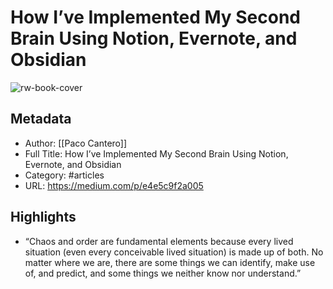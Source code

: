 # How I’ve Implemented My Second Brain Using Notion, Evernote, and Obsidian

![rw-book-cover](https://readwise-assets.s3.amazonaws.com/static/images/article1.be68295a7e40.png)

## Metadata
- Author: [[Paco Cantero]]
- Full Title: How I’ve Implemented My Second Brain Using Notion, Evernote, and Obsidian
- Category: #articles
- URL: https://medium.com/p/e4e5c9f2a005

## Highlights
- “Chaos and order are fundamental elements because every lived situation (even every conceivable lived situation) is made up of both. No matter where we are, there are some things we can identify, make use of, and predict, and some things we neither know nor understand.”
